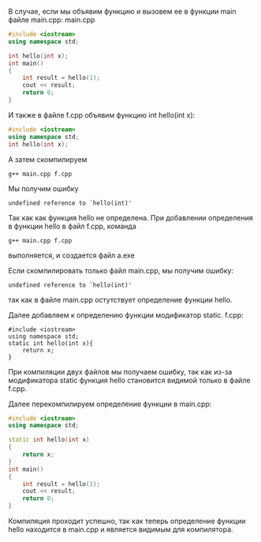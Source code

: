 В случае, если мы объявим функцию и вызовем ее в функции main файле main.cpp:
main.cpp
```cpp
#include <iostream>
using namespace std;

int hello(int x);
int main()
{
    int result = hello(1);
    cout << result;
    return 0;
}
```
И также в файле f.cpp объявим функцию int hello(int x):


```cpp
#include <iostream>
using namespace std;
int hello(int x);
```
А затем скомпилируем
```
g++ main.cpp f.cpp
```
Мы получим ошибку
```
undefined reference to `hello(int)'
```
Так как как функция hello не определена.
При добавлении определения в функции hello в файл f.cpp, команда 
```
g++ main.cpp f.cpp
```
выполняется, и создается файл a.exe

Если скомпилировать только файл main.cpp, мы получим ошибку:
```
undefined reference to `hello(int)'
```
так как в файле main.cpp остутствует определение функции hello.



Далее добавляем к определению функции модификатор static.
f.cpp:
```
#include <iostream>
using namespace std;
static int hello(int x){
    return x;
}
```
При компиляции двух файлов мы получаем ошибку, так как из-за модификатора static функция hello становится видимой только в файле f.cpp.

Далее перекомпилируем определение функции в main.cpp:
```cpp
#include <iostream>
using namespace std;

static int hello(int x)
{
    return x;
}
int main()
{
    int result = hello(1);
    cout << result;
    return 0;
}
```
Компиляция проходит успешно, так как теперь определение функции hello находится в main.cpp и является видимым для компилятора.